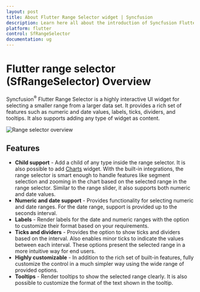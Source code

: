 ```yaml
---
layout: post
title: About Flutter Range Selector widget | Syncfusion
description: Learn here all about the introduction of Syncfusion Flutter Range Selector (SfRangeSelector) widget, its features, and more.
platform: flutter
control: SfRangeSelector
documentation: ug
---
```


# Flutter range selector (SfRangeSelector) Overview

Syncfusion<sup>&reg;</sup> Flutter Range Selector is a highly interactive UI widget for selecting a smaller range from a larger data set. It provides a rich set of features such as numeric and date values, labels, ticks, dividers, and tooltips. It also supports adding any type of widget as content.

![Range selector overview](images/overview/range-selector-overview.png)

## Features

* **Child support** - Add a child of any type inside the range selector. It is also possible to add [Charts](https://www.syncfusion.com/flutter-widgets/flutter-charts) widget. With the built-in integrations, the range selector is smart enough to handle features like segment selection and zooming in the chart based on the selected range in the range selector. Similar to the range slider, it also supports both numeric and date values.
* **Numeric and date support** - Provides functionality for selecting numeric and date ranges. For the date range, support is provided up to the seconds interval.
* **Labels** - Render labels for the date and numeric ranges with the option to customize their format based on your requirements.
* **Ticks and dividers** - Provides the option to show ticks and dividers based on the interval. Also enables minor ticks to indicate the values between each interval. These options present the selected range in a more intuitive way for end users.
* **Highly customizable** - In addition to the rich set of built-in features, fully customize the control in a much simpler way using the wide range of provided options.
* **Tooltips** - Render tooltips to show the selected range clearly. It is also possible to customize the format of the text shown in the tooltip.
